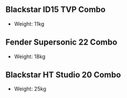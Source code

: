 ## Blackstar ID15 TVP Combo

- Weight: 11kg

## Fender Supersonic 22 Combo

- Weight: 18kg

## Blackstar HT Studio 20 Combo

- Weight: 25kg

